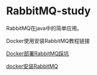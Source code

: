 # RabbitMQ-study
RabbitMQ在java中的简单应用。

Docker使用安装RabbitMQ教程链接

[Docker部署RabbitMQ踩坑](https://blog.csdn.net/WC949464367/article/details/124563376)

[docker安装RabbitMQ](https://juejin.cn/post/6844903970545090574)
